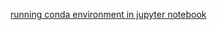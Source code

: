 [running conda environment in jupyter notebook](http://stuartmumford.uk/blog/jupyter-notebook-and-conda.html)
